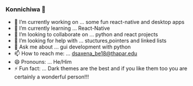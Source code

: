 ### Konnichiwa 👋

- 🔭 I’m currently working on ... some fun react-native and desktop apps
- 🌱 I’m currently learning ... React-Native
- 👯 I’m looking to collaborate on ... python and react projects
- 🤔 I’m looking for help with ... stuctures,pointers and linked lists
- 💬 Ask me about ... gui development with python
- 📫 How to reach me: ... dsaxena_be18@thapar.edu
- 😄 Pronouns:  ... He/Him
- ⚡ Fun fact: ... Dark themes are the best and if you like them too you are certainly a wonderful person!!!


